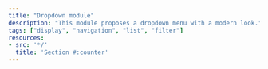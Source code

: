 ```yaml
---
title: "Dropdown module"
description: "This module proposes a dropdown menu with a modern look."
tags: ["display", "navigation", "list", "filter"]
resources:
- src: '*/'
  title: 'Section #:counter'
---
```

